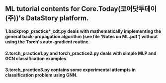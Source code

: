 ## ML tutorial contents for Core.Today(코어닷투데이(주))'s DataStory platform.

#### 1.backprop_practice*_cdt.py deals with mathematically implementing the general back-propagation algorithm (see file 'Notes on ML.pdf') without using the Torch's auto-gradient routine.
#### 2.torch_practice1.py and torch_practice2.py deals with simple MLP and GCN classification examples.
#### 3.torch_practice3.py contains some experimental attempts in classification problem using GNN.

